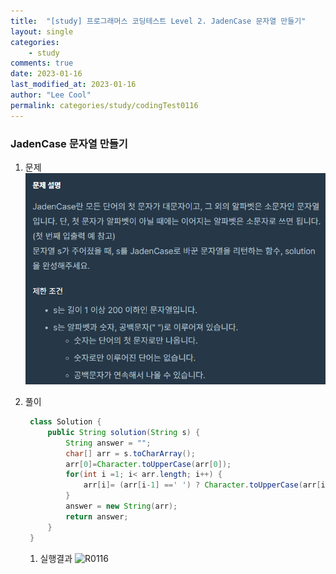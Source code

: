 ```yaml
---
title:  "[study] 프로그래머스 코딩테스트 Level 2. JadenCase 문자열 만들기"
layout: single
categories: 
    - study
comments: true
date: 2023-01-16
last_modified_at: 2023-01-16
author: "Lee Cool"
permalink: categories/study/codingTest0116
---
```



### JadenCase 문자열 만들기
1. 문제
![Q0116](/img/Q0116.PNG)

1. 풀이
   ````java
    class Solution {
        public String solution(String s) {
            String answer = "";
            char[] arr = s.toCharArray();
            arr[0]=Character.toUpperCase(arr[0]);
            for(int i =1; i< arr.length; i++) {
                arr[i]= (arr[i-1] ==' ') ? Character.toUpperCase(arr[i]) : Character.toLowerCase(arr[i]);
            }
            answer = new String(arr);
            return answer;
        }
    }
    ````

    1. 실행결과
    ![R0116](/img/R0116.PNG)